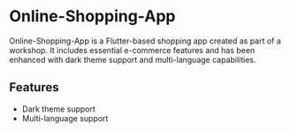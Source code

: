 # Online-Shopping-App

Online-Shopping-App is a Flutter-based shopping app created as part of a workshop. It includes essential e-commerce features and has been enhanced with dark theme support and multi-language capabilities.



## Features

- Dark theme support
- Multi-language support



 
